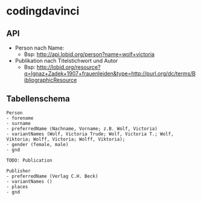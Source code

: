 codingdavinci
=============

## API ##
- Person nach Name:
	- Bsp: http://api.lobid.org/person?name=wolf+victoria
- Publikation nach Titelstichwort und Autor
	- Bsp: http://lobid.org/resource?q=Ignaz+Zadek+1907+frauenleiden&type=http://purl.org/dc/terms/BibliographicResource

## Tabellenschema ##

    Person
    - forename
    - surname
    - preferredName (Nachname, Vorname; z.B. Wolf, Victoria)
    - variantNames (Wolf, Victoria Trude; Wolf, Victoria T.; Wolf, Viktoria; Wolff, Victoria; Wolff, Viktoria);
    - gender (female, male)
    - gnd

    TODO: Publication

    Publisher
    - preferredName (Verlag C.H. Beck)
    - variantNames ()
    - places
    - gnd
